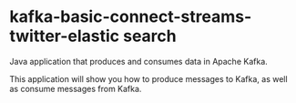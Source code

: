 # kafka-basic-connect-streams-twitter-elastic search

Java application that produces and consumes data in Apache Kafka. 

This application will show you how to produce messages to Kafka, as well as consume messages from Kafka. 
